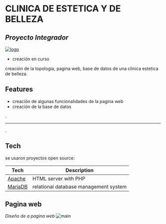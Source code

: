 # CLINICA DE ESTETICA Y DE BELLEZA
## _Proyecto Integrador_


[![logo]][pg]

- creación en curso

creación de la topologia, pagina web, base de datos de una clinica estetica de belleza.


## Features
- creación de algunas funcionalidades de la pagina web
- creación de la base de datos

.

----------
.

## Tech

se usaron proyectos open source:

|Tech|Description|
| ------ | ------ |
|[Apache]|HTML server with PHP|
|[MariaDB]|relational database management system|


## Pagina web
*Diseño de a pagina web*
![main]


[//]: # (links)
[pg]: <https://kevinbecerra3717.github.io/proyecto_integrador-Clinica-de-estetica-y-belleza/main.html>
[Apache]:<https://httpd.apache.org/>
[MariaDB]: <https://mariadb.org/>

[//]: # (IMAGENES)
[logo]: <https://kevinbecerra3717.github.io/proyecto_integrador-Clinica-de-estetica-y-belleza/logo.png>
[main]: <https://kevinbecerra3717.github.io/proyecto_integrador-Clinica-de-estetica-y-belleza/main.jpeg>
